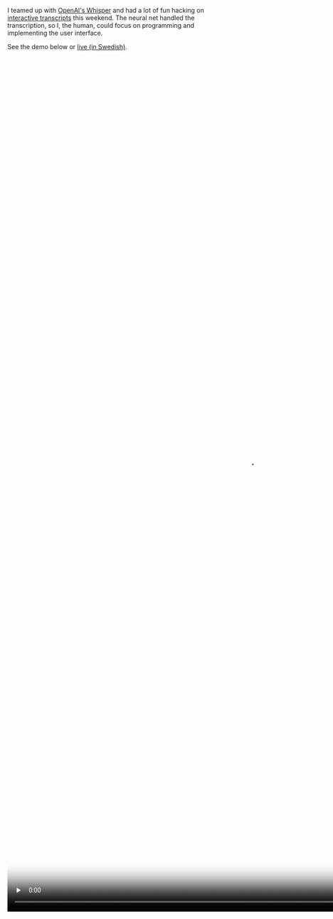 ---
---

I teamed up with [OpenAl's Whisper](https://openai.com/blog/whisper/) and had a lot of fun hacking on [interactive transcripts](https://en.wikipedia.org/wiki/Interactive_transcripts) this weekend. The neural net handled the transcription, so I, the human, could focus on programming and implementing the user interface.

See the demo below or [live (in Swedish)](https://hejinter.net/avsnitt-4/#transkript).

<video controls="controls" playsinline="playsinline" src="/videos/favorite-aunt.mp4" width="1080" height="1920" poster="/images/favorite-aunt-poster.png" preload="none">
  <track label="English" kind="subtitles" srclang="en" src="/videos/favorite-aunt-en.vtt" />
</video>
